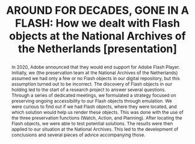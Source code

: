---
abstract: In 2020, Adobe announced that they would end support for Adobe Flash Player.
  Initially, we (the preservation team at the National Archives of the Netherlands)
  assumed we had only a few or no Flash objects in our digital repository, but this
  assumption turned out to be incorrect. The discovery of Flash objects in our holding
  led to the start of a research project to answer several questions. Through a series
  of dedicated meetings, we formulated a strategy focused on preserving ongoing accessibility
  to our Flash objects through emulation. We were curious to find out if we had Flash
  objects, where they were located, and which solution would help us render these
  objects. This was done with the use of the three preservation functions (Watch,
  Action, and Planning). After locating the Flash objects, we were able to test potential
  solutions. The results were then applied to our situation at the National Archives.
  This led to the development of conclusions and several pieces of advice accompanying
  those.
creators:
- Rappard, Marin
- Wijsman, Lotte
date: null
document_url: https://www.ideals.illinois.edu/items/128789/bitstreams/430170/data.pdf
grand_parent: iPRES
institutions: []
keywords:
- flash
- emulation
- migration
landing_page_url: https://hdl.handle.net/2142/121595
language: eng
layout: publication
license: CC-BY 4.0 International
notes_url: null
parent: iPRES 2023
presentation_url: null
publication_type: presentation
size: null
source_name: iPRES
title: 'AROUND FOR DECADES, GONE IN A FLASH: How we dealt with Flash objects at the
  National Archives of the Netherlands [presentation]'
year: 2023
---